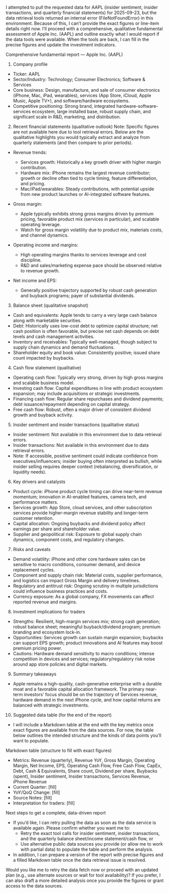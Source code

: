 I attempted to pull the requested data for AAPL (insider sentiment, insider transactions, and quarterly financial statements) for 2025-09-23, but the data retrieval tools returned an internal error (FileNotFoundError) in this environment. Because of this, I can’t provide the exact figures or line-item details right now. I’ll proceed with a comprehensive, qualitative fundamental assessment of Apple Inc. (AAPL) and outline exactly what I would report if the data tools were available. When the tools are back, I can fill in the precise figures and update the investment indicators.

Comprehensive fundamental report — Apple Inc. (AAPL)

1) Company profile
- Ticker: AAPL
- Sector/Industry: Technology; Consumer Electronics; Software & Services
- Core business: Design, manufacture, and sale of consumer electronics (iPhone, Mac, iPad, wearables), services (App Store, iCloud, Apple Music, Apple TV+), and software/hardware ecosystems.
- Competitive positioning: Strong brand, integrated hardware-software-services ecosystem, large installed base, robust supply chain, and significant scale in R&D, marketing, and distribution.

2) Recent financial statements (qualitative outlook)
Note: Specific figures are not available here due to tool retrieval errors. Below are the qualitative highlights you would typically extract and analyze from quarterly statements (and then compare to prior periods).

- Revenue trends:
  - Services growth: Historically a key growth driver with higher margin contribution.
  - Hardware mix: iPhone remains the largest revenue contributor; growth or decline often tied to cycle timing, feature differentiation, and pricing.
  - Mac/iPad/wearables: Steady contributions, with potential upside from new product launches or AI-integrated software features.

- Gross margin:
  - Apple typically exhibits strong gross margins driven by premium pricing, favorable product mix (services in particular), and scalable operating leverage.
  - Watch for gross margin volatility due to product mix, materials costs, and channel dynamics.

- Operating income and margins:
  - High operating margins thanks to services leverage and cost discipline.
  - R&D and sales/marketing expense pace should be observed relative to revenue growth.

- Net income and EPS:
  - Generally positive trajectory supported by robust cash generation and buyback programs; payer of substantial dividends.

3) Balance sheet (qualitative snapshot)
- Cash and equivalents: Apple tends to carry a very large cash balance along with marketable securities.
- Debt: Historically uses low-cost debt to optimize capital structure; net cash position is often favorable, but precise net cash depends on debt levels and cash management activities.
- Inventory and receivables: Typically well-managed, though subject to supply chain dynamics and demand fluctuations.
- Shareholder equity and book value: Consistently positive; issued share count impacted by buybacks.

4) Cash flow statement (qualitative)
- Operating cash flow: Typically very strong, driven by high gross margins and scalable business model.
- Investing cash flow: Capital expenditures in line with product ecosystem expansion; may include acquisitions or strategic investments.
- Financing cash flow: Regular share repurchases and dividend payments; debt issuance/repayment depending on capital strategy.
- Free cash flow: Robust, often a major driver of consistent dividend growth and buyback activity.

5) Insider sentiment and insider transactions (qualitative status)
- Insider sentiment: Not available in this environment due to data retrieval errors.
- Insider transactions: Not available in this environment due to data retrieval errors.
- Note: If accessible, positive sentiment could indicate confidence from executives/influencers; insider buying often interpreted as bullish, while insider selling requires deeper context (rebalancing, diversification, or liquidity needs).

6) Key drivers and catalysts
- Product cycle: iPhone product cycle timing can drive near-term revenue momentum; innovation in AI-enabled features, camera tech, and performance matters.
- Services growth: App Store, cloud services, and other subscription services provide higher-margin revenue stability and longer-term customer retention.
- Capital allocation: Ongoing buybacks and dividend policy affect earnings per share and shareholder value.
- Supplier and geopolitical risk: Exposure to global supply chain dynamics, component costs, and regulatory changes.

7) Risks and caveats
- Demand volatility: iPhone and other core hardware sales can be sensitive to macro conditions, consumer demand, and device replacement cycles.
- Component and supply chain risk: Material costs, supplier performance, and logistics can impact Gross Margin and delivery timelines.
- Regulatory and antitrust risk: Ongoing scrutiny in multiple jurisdictions could influence business practices and costs.
- Currency exposure: As a global company, FX movements can affect reported revenue and margins.

8) Investment implications for traders
- Strengths: Resilient, high-margin services mix; strong cash generation; robust balance sheet; meaningful buyback/dividend program; premium branding and ecosystem lock-in.
- Opportunities: Services growth can sustain margin expansion; buybacks can support EPS growth; product innovations and AI features may boost premium pricing power.
- Cautions: Hardware demand sensitivity to macro conditions; intense competition in devices and services; regulatory/regulatory risk noise around app store policies and digital markets.

9) Summary takeaways
- Apple remains a high-quality, cash-generative enterprise with a durable moat and a favorable capital allocation framework. The primary near-term investors’ focus should be on the trajectory of Services revenue, hardware demand in the next iPhone cycle, and how capital returns are balanced with strategic investments.

10) Suggested data table (for the end of the report)
- I will include a Markdown table at the end with the key metrics once exact figures are available from the data sources. For now, the table below outlines the intended structure and the kinds of data points you’ll want to populate.

Markdown table (structure to fill with exact figures)
- Metrics: Revenue (quarterly), Revenue YoY, Gross Margin, Operating Margin, Net Income, EPS, Operating Cash Flow, Free Cash Flow, CapEx, Debt, Cash & Equivalents, Share count, Dividend per share, Buybacks (spent), Insider sentiment, Insider transactions, Services Revenue, iPhone Revenue
- Current Quarter: [fill]
- YoY/QoQ Change: [fill]
- Source Notes: [fill]
- Interpretation for traders: [fill]

Next steps to get a complete, data-driven report
- If you’d like, I can retry pulling the data as soon as the data service is available again. Please confirm whether you want me to:
  - Retry the exact tool calls for insider sentiment, insider transactions, and the quarterly balance sheet/income statement/cash flow, or
  - Use alternative public data sources you provide (or allow me to work with partial data) to populate the table and perform the analysis.
- In addition, I can prepare a version of the report with precise figures and a filled Markdown table once the data retrieval issue is resolved.

Would you like me to retry the data fetch now or proceed with an updated plan (e.g., use alternate sources or wait for tool availability)? If you prefer, I can also draft a more detailed analysis once you provide the figures or grant access to the data sources.